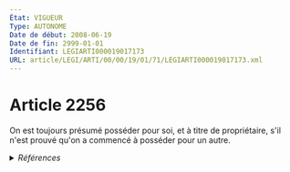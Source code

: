```yaml
---
État: VIGUEUR
Type: AUTONOME
Date de début: 2008-06-19
Date de fin: 2999-01-01
Identifiant: LEGIARTI000019017173
URL: article/LEGI/ARTI/00/00/19/01/71/LEGIARTI000019017173.xml
---
```


<h1>Article 2256</h1>

On est toujours présumé posséder pour soi, et à titre de propriétaire, s'il
n'est prouvé qu'on a commencé à posséder pour un autre.


<details>
  <summary><em>Références</em></summary>

  <h2>Articles faisant référence à l'article</h2>
  
  <ul>
    <li>
      <a href="https://legal.tricoteuses.fr//redirection/LEGIARTI000019014275?vers=git&vers=legifrance">LOI n° 2008-561 du 17 juin 2008 portant réforme de la prescription en matière civile - article 2 ENTIEREMENT_MODIF</a> MODIFIE source
    </li>
    <li>
      <a href="https://legal.tricoteuses.fr//redirection/LEGIARTI000006447386?vers=git&vers=legifrance">Code civil - article 2230 AUTONOME TRANSFERE, en vigueur du 1804-03-21 au 2008-06-19</a> CONCORDE source
    </li>
    <li>
      <a href="https://legal.tricoteuses.fr//redirection/LEGIARTI000019017286?vers=git&vers=legifrance">Code civil - article 2230 AUTONOME VIGUEUR, en vigueur depuis le 2008-06-19</a> CONCORDE source
    </li>
  </ul>
  
  <h2>Références faites par l'article</h2>
  
  <ul>
    <li>
      1965-07-13 CITATION cible <a href="https://legal.tricoteuses.fr//redirection/LEGIARTI000006272719?vers=git&vers=legifrance">Loi n° 65-570 du 13 juillet 1965 portant réforme des régimes matrimoniaux - article 23 AUTONOME VIGUEUR, en vigueur depuis le 1966-02-01</a>
    </li>
    <li>
      2008-06-17 MODIFIE cible <a href="https://legal.tricoteuses.fr//redirection/LEGIARTI000019014275?vers=git&vers=legifrance">LOI n° 2008-561 du 17 juin 2008 portant réforme de la prescription en matière civile - article 2 ENTIEREMENT_MODIF</a>
    </li>
    <li>
      2999-01-01 CONCORDE cible <a href="https://legal.tricoteuses.fr//redirection/LEGIARTI000006447386?vers=git&vers=legifrance">Code civil - article 2230 AUTONOME TRANSFERE, en vigueur du 1804-03-21 au 2008-06-19</a>
    </li>
  </ul>
</details>
